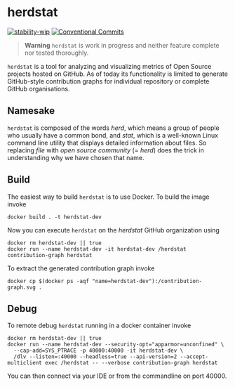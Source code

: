 # herdstat

[![stability-wip](https://img.shields.io/badge/stability-wip-lightgrey.svg)](https://github.com/mkenney/software-guides/blob/master/STABILITY-BADGES.md#work-in-progress)
[![Conventional Commits](https://img.shields.io/badge/Conventional%20Commits-1.0.0-%23FE5196?logo=conventionalcommits&logoColor=white)](https://conventionalcommits.org)

> **Warning**
> `herdstat` is work in progress and neither feature complete nor tested thoroughly.

`herdstat` is a tool for analyzing and visualizing metrics of Open Source projects hosted on GitHub. As of today its
functionality is limited to generate GitHub-style contribution graphs for individual repository or complete GitHub
organisations.

## Namesake

`herdstat` is composed of the words _herd_, which means a group of people who usually have a common bond, and _stat_,
which is a well-known Linux command line utility that displays detailed information about files. So replacing _file_
with _open source community_ (= _herd_) does the trick in understanding why we have chosen that name.

## Build

The easiest way to build `herdstat` is to use Docker. To build the image invoke

```shell
docker build . -t herdstat-dev
```

Now you can execute `herdstat` on the _herdstat_ GitHub organization using

```shell
docker rm herdstat-dev || true
docker run --name herdstat-dev -it herdstat-dev /herdstat contribution-graph herdstat
```

To extract the generated contribution graph invoke

```shell
docker cp $(docker ps -aqf "name=herdstat-dev"):/contribution-graph.svg .
```

## Debug

To remote debug `herdstat` running in a docker container invoke

```shell
docker rm herdstat-dev || true
docker run --name herdstat-dev --security-opt="apparmor=unconfined" \
  --cap-add=SYS_PTRACE -p 40000:40000 -it herdstat-dev \
  /dlv --listen=:40000 --headless=true --api-version=2 --accept-multiclient exec /herdstat -- --verbose contribution-graph herdstat
```

You can then connect via your IDE or from the commandline on port 40000.
